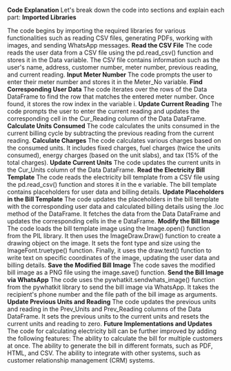 **Code Explanation**
Let's break down the code into sections and explain each part:
**Imported Libraries**

The code begins by importing the required libraries for various functionalities such as reading CSV files, generating PDFs, working with images, and sending WhatsApp messages.
**Read the CSV File**
The code reads the user data from a CSV file using the pd.read_csv() function and stores it in the Data variable. The CSV file contains information such as the user's name, address, customer number, meter number, previous reading, and current reading.
**Input Meter Number**
The code prompts the user to enter their meter number and stores it in the Meter_No variable.
**Find Corresponding User Data**
The code iterates over the rows of the Data DataFrame to find the row that matches the entered meter number. Once found, it stores the row index in the variable i.
**Update Current Reading**
The code prompts the user to enter the current reading and updates the corresponding cell in the Cur_Reading column of the Data DataFrame.
**Calculate Units Consumed**
The code calculates the units consumed in the current billing cycle by subtracting the previous reading from the current reading.
**Calculate Charges**
The code calculates various charges based on the consumed units. It includes fixed charges, fuel charges (twice the units consumed), energy charges (based on the unit slabs), and tax (15% of the total charges).
**Update Current Units**
The code updates the current units in the Cur_Units column of the Data DataFrame.
**Read the Electricity Bill Template**
The code reads the electricity bill template from a CSV file using the pd.read_csv() function and stores it in the e variable. The bill template contains placeholders for user data and billing details.
**Update Placeholders in the Bill Template**
The code updates the placeholders in the bill template with the corresponding user data and calculated billing details using the .loc method of the DataFrame. It fetches the data from the Data DataFrame and updates the corresponding cells in the e DataFrame.
**Modify the Bill Image**
The code loads the bill template image using the Image.open() function from the PIL library. It then uses the ImageDraw.Draw() function to create a drawing object on the image. It sets the font type and size using the ImageFont.truetype() function. Finally, it uses the draw.text() function to write text on specific coordinates of the image, updating the user data and billing details.
**Save the Modified Bill Image**
The code saves the modified bill image as a PNG file using the image.save() function.
**Send the Bill Image via WhatsApp**
The code uses the pywhatkit.sendwhats_image() function from the pywhatkit library to send the bill image via WhatsApp. It takes the recipient's phone number and the file path of the bill image as arguments.
**Update Previous Units and Reading**
The code updates the previous units and reading in the Prev_Units and Prev_Reading columns of the Data DataFrame. It sets the previous units to the current units and resets the current units and reading to zero.
**Future Implementations and Updates**
The code for calculating electricity bill can be further improved by adding the following features:
The ability to calculate the bill for multiple customers at once.
The ability to generate the bill in different formats, such as PDF, HTML, and CSV.
The ability to integrate with other systems, such as customer relationship management (CRM) systems.

